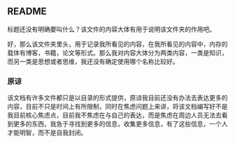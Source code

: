 ## README

​	标题还没有明确要叫什么？该文件的内容大体有用于说明该文件夹的作用吧。

​	好，那么该文件夹里头，用于记录我所看见的内容，在我所看见的内容中，内存的载体有博客，书籍，论文等形式。那么我对内容大体分为两类内容，一类是知识，而另一类是思想或者思维，我还没有确定使用哪个名称比较好。

### 原谅

​	该文档有许多文件都只是以目录的形式提供，原谅我目前还没有办法去表达更多的内容，目前不只是时间上有所限制，同时在焦虑问题上来讲，将该文档编写好不是我目前核心焦虑点，目前我不焦虑在与自己的表达，而是焦虑在周边人员无法去看到更多的东西，我急于寻找到更多的信息，收集更多信息，有了这些信息，一个人才能明智，而不是自我封闭。